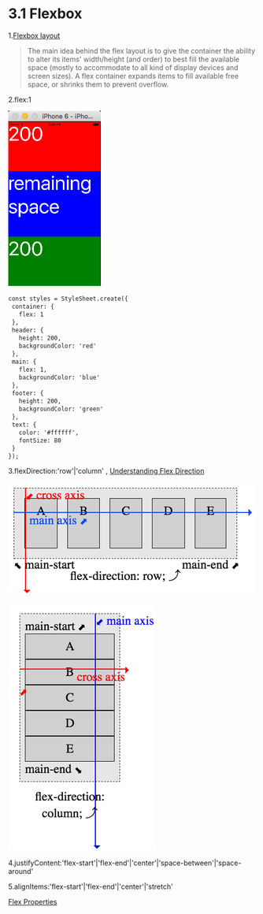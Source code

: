  # 3.1 Flexbox


1.[Flexbox layout](https://css-tricks.com/snippets/css/a-guide-to-flexbox/)
  >The main idea behind the flex layout is to give the container the ability to alter its items' width/height (and order) to best fill the available space (mostly to accommodate to all kind of display devices and screen sizes). A flex container expands items to fill available free space, or shrinks them to prevent overflow.


2.flex:1

![](QQ20160705-2.png)

 ```
const styles = StyleSheet.create({
  container: {
    flex: 1
  },
  header: {
    height: 200,
    backgroundColor: 'red'
  },
  main: {
    flex: 1,
    backgroundColor: 'blue'
  },
  footer: {
    height: 200,
    backgroundColor: 'green'
  },
  text: {
    color: '#ffffff',
    fontSize: 80
  }
});
 ```
3.flexDirection:'row'|'column' , [Understanding Flex Direction](http://www.standardista.com/understanding-flex-direction/)

![](QQ20160705-7.png)

![](QQ20160705-8.png)


4.justifyContent:'flex-start'|'flex-end'|'center'|'space-between'|'space-around'



5.alignItems:'flex-start'|'flex-end'|'center'|'stretch'



[Flex Properties](https://facebook.github.io/react-native/docs/flexbox.html#content)



